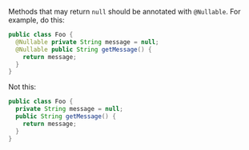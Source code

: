 

Methods that may return `null` should be annotated with `@Nullable`. For
example, do this:

```java
public class Foo {
  @Nullable private String message = null;
  @Nullable public String getMessage() {
    return message;
  }
}
```

Not this:

```java
public class Foo {
  private String message = null;
  public String getMessage() {
    return message;
  }
}
```
